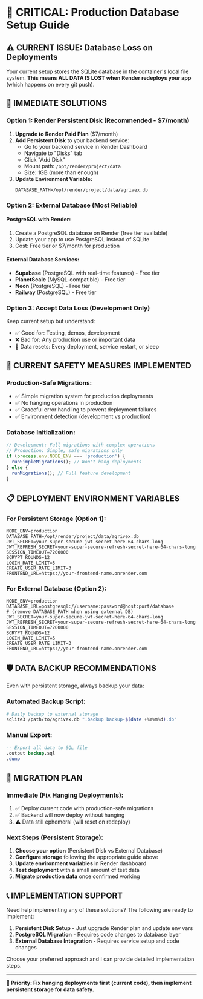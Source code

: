# 🚨 **CRITICAL: Production Database Setup Guide**

## ⚠️ **CURRENT ISSUE: Database Loss on Deployments**

Your current setup stores the SQLite database in the container's local file system. **This means ALL DATA IS LOST when Render redeploys your app** (which happens on every git push).

## 🎯 **IMMEDIATE SOLUTIONS**

### **Option 1: Render Persistent Disk (Recommended - $7/month)**

1. **Upgrade to Render Paid Plan** ($7/month)
2. **Add Persistent Disk** to your backend service:
   - Go to your backend service in Render Dashboard
   - Navigate to "Disks" tab
   - Click "Add Disk"
   - Mount path: `/opt/render/project/data`
   - Size: 1GB (more than enough)
3. **Update Environment Variable:**
   ```
   DATABASE_PATH=/opt/render/project/data/agrivex.db
   ```

### **Option 2: External Database (Most Reliable)**

#### **PostgreSQL with Render:**
1. Create a PostgreSQL database on Render (free tier available)
2. Update your app to use PostgreSQL instead of SQLite
3. Cost: Free tier or $7/month for production

#### **External Database Services:**
- **Supabase** (PostgreSQL with real-time features) - Free tier
- **PlanetScale** (MySQL-compatible) - Free tier  
- **Neon** (PostgreSQL) - Free tier
- **Railway** (PostgreSQL) - Free tier

### **Option 3: Accept Data Loss (Development Only)**

Keep current setup but understand:
- ✅ Good for: Testing, demos, development
- ❌ Bad for: Any production use or important data
- 🔄 Data resets: Every deployment, service restart, or sleep

## 🔧 **CURRENT SAFETY MEASURES IMPLEMENTED**

### **Production-Safe Migrations:**
- ✅ Simple migration system for production deployments
- ✅ No hanging operations in production
- ✅ Graceful error handling to prevent deployment failures
- ✅ Environment detection (development vs production)

### **Database Initialization:**
```typescript
// Development: Full migrations with complex operations
// Production: Simple, safe migrations only
if (process.env.NODE_ENV === 'production') {
  runSimpleMigrations(); // Won't hang deployments
} else {
  runMigrations(); // Full feature development
}
```

## 📋 **DEPLOYMENT ENVIRONMENT VARIABLES**

### **For Persistent Storage (Option 1):**
```env
NODE_ENV=production
DATABASE_PATH=/opt/render/project/data/agrivex.db
JWT_SECRET=your-super-secure-jwt-secret-here-64-chars-long
JWT_REFRESH_SECRET=your-super-secure-refresh-secret-here-64-chars-long
SESSION_TIMEOUT=7200000
BCRYPT_ROUNDS=12
LOGIN_RATE_LIMIT=5
CREATE_USER_RATE_LIMIT=3
FRONTEND_URL=https://your-frontend-name.onrender.com
```

### **For External Database (Option 2):**
```env
NODE_ENV=production
DATABASE_URL=postgresql://username:password@host:port/database
# (remove DATABASE_PATH when using external DB)
JWT_SECRET=your-super-secure-jwt-secret-here-64-chars-long
JWT_REFRESH_SECRET=your-super-secure-refresh-secret-here-64-chars-long
SESSION_TIMEOUT=7200000
BCRYPT_ROUNDS=12
LOGIN_RATE_LIMIT=5
CREATE_USER_RATE_LIMIT=3
FRONTEND_URL=https://your-frontend-name.onrender.com
```

## 🛡️ **DATA BACKUP RECOMMENDATIONS**

Even with persistent storage, always backup your data:

### **Automated Backup Script:**
```bash
# Daily backup to external storage
sqlite3 /path/to/agrivex.db ".backup backup-$(date +%Y%m%d).db"
```

### **Manual Export:**
```sql
-- Export all data to SQL file
.output backup.sql
.dump
```

## 🚀 **MIGRATION PLAN**

### **Immediate (Fix Hanging Deployments):**
1. ✅ Deploy current code with production-safe migrations
2. ✅ Backend will now deploy without hanging
3. ⚠️ Data still ephemeral (will reset on redeploy)

### **Next Steps (Persistent Storage):**
1. **Choose your option** (Persistent Disk vs External Database)
2. **Configure storage** following the appropriate guide above
3. **Update environment variables** in Render dashboard
4. **Test deployment** with a small amount of test data
5. **Migrate production data** once confirmed working

## 📞 **IMPLEMENTATION SUPPORT**

Need help implementing any of these solutions? The following are ready to implement:

1. **Persistent Disk Setup** - Just upgrade Render plan and update env vars
2. **PostgreSQL Migration** - Requires code changes to database layer
3. **External Database Integration** - Requires service setup and code changes

Choose your preferred approach and I can provide detailed implementation steps.

---

**🎯 Priority: Fix hanging deployments first (current code), then implement persistent storage for data safety.** 